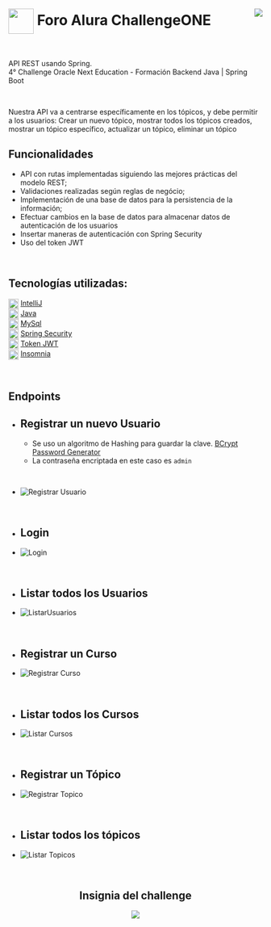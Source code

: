 <h1><img align="center" width="50" src="https://user-images.githubusercontent.com/91544872/209678377-70b50b21-33de-424c-bed8-6a71ef3406ff.png"> Foro Alura ChallengeONE 
   <img align="right" src="https://img.shields.io/badge/STATUS-EN%20DESARROLLO-darkgreen">
</h1> <br>

<p align="left">API REST usando Spring. <br>
4° Challenge Oracle Next Education - Formación Backend Java | Spring Boot</p><br>

Nuestra API va a centrarse específicamente en los tópicos, y debe permitir a los usuarios:
Crear un nuevo tópico, mostrar todos los tópicos creados, mostrar un tópico específico, actualizar un tópico, eliminar un tópico
<br>

## Funcionalidades

- API con rutas implementadas siguiendo las mejores prácticas del modelo REST;
- Validaciones realizadas según reglas de negócio;
- Implementación de una base de datos para la persistencia de la información;
- Efectuar cambios en la base de datos para almacenar datos de autenticación de los usuarios
- Insertar maneras de autenticación con Spring Security
- Uso del token JWT
<br>

## Tecnologías utilizadas:

  <img align="center" width="20" src="https://github.com/gfCrova/ForoAlura_ChallengeONE/assets/103906625/395cf392-5c85-48cb-9678-0eea72c4c62d"> [IntelliJ](https://www.jetbrains.com/es-es/idea/)  
  <img align="center" width="20" src="https://github.com/gfCrova/ForoAlura_ChallengeONE/assets/103906625/1ce5e006-0e98-40e4-aca2-4b41218745b1"> [Java](https://www.java.com/en/)  
  <img align="center" width="20" src="https://github.com/gfCrova/ForoAlura_ChallengeONE/assets/103906625/6734f329-4827-4a0d-9428-45be57c4c5cb"> [MySql](https://www.mysql.com/)  
  <img align="center" width="20" src="https://github.com/gfCrova/ForoAlura_ChallengeONE/assets/103906625/4e503430-4a50-448d-8ed9-37c72cceb1ed"> [Spring Security](https://start.spring.io/)  
  <img align="center" width="20" src="https://github.com/gfCrova/ForoAlura_ChallengeONE/assets/103906625/5e0a2de9-c0b3-4e83-9892-02535afb0d67"> [Token JWT](https://jwt.io/)  
  <img align="center" width="20" src="https://github.com/gfCrova/ForoAlura_ChallengeONE/assets/103906625/ddc1d1a6-5d25-47c0-abda-370d7082fc90"> [Insomnia](https://insomnia.rest/)  
  <!-- <img align="center" width="20" src="https://github.com/gfCrova/ForoAlura_ChallengeONE/assets/103906625/89c97dcb-c8d5-4faf-a0ba-ec3f04b9fc50"> [Flyway](https://flywaydb.org/) -->

<br>

## Endpoints

   - ## Registrar un nuevo Usuario

      - Se uso un algoritmo de Hashing para guardar la clave. <a href="https://www.browserling.com/tools/bcrypt">BCrypt Password Generator</a><br>
      - La contraseña encriptada en este caso es ```admin```

<br>

   - ![Registrar Usuario](https://github.com/gfCrova/ForoAlura_ChallengeONE/assets/103906625/6cc988b3-2cc1-4108-8055-41b346dbf36c)

<br>

   - ## Login

   - ![Login](https://github.com/gfCrova/ForoAlura_ChallengeONE/assets/103906625/ccc452de-3088-45a0-8858-78dc2b220be9)

<br>

   - ## Listar todos los Usuarios

   - ![ListarUsuarios](https://github.com/gfCrova/ForoAlura_ChallengeONE/assets/103906625/8b026ed7-be79-40b7-b98a-bbd881fe4360)

<br>

   - ## Registrar un Curso
   
   - ![Registrar Curso](https://github.com/gfCrova/ForoAlura_ChallengeONE/assets/103906625/11526e06-7801-4ec9-bf19-cd3ee6b90457)
   
<br>

   - ## Listar todos los Cursos

   - ![Listar Cursos](https://github.com/gfCrova/ForoAlura_ChallengeONE/assets/103906625/4732263c-bc5e-4020-a31f-889fb10fb88c)

<br>

   - ## Registrar un Tópico

   - ![Registrar Topico](https://github.com/gfCrova/ForoAlura_ChallengeONE/assets/103906625/4c603820-a3e7-48ed-a359-5d0f03282ad6)

<br>

   - ## Listar todos los tópicos

   - ![Listar Topicos](https://github.com/gfCrova/ForoAlura_ChallengeONE/assets/103906625/26d4778f-2dbf-47cc-a646-d5a2049aaf7e)

<br>

<div  align="center" >
   <h2> Insignia del challenge </h2>
   <img src="https://github.com/gfCrova/ForoAlura_ChallengeONE/assets/103906625/c39aebb8-b5de-4af5-bc2b-256337fea8bb" />
</div>
